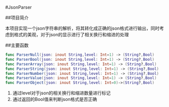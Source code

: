 #JsonParser

##项目简介

本项目实现一个json字符串的解析，将其转化成正确的json格式进行输出，同时考虑到格式的美观，对于json的显示进行了相关换行和缩进的处理

##主要函数

```swift
func ParserNull(json: inout String,level: Int=1) -> (String?,Bool)
func ParserBool(json: inout String,level: Int=1) -> (String?,Bool)
func ParserArray(json: inout String,level: Int=1) -> (String?,Bool) 
func ParserString(json: inout String,level: Int=1) -> (String?,Bool)
func ParserNumber(json: inout String,level: Int=1) -> (String?,Bool) 
func ParserValue(json: inout String,level: Int=1) -> (String?,Bool)
func ParserObject(json: inout String,level: Int=0)->(String?,Bool)
```

1. 通过level对于json的相关换行和缩进数量进行标记
2. 通过返回的Bool值来判断json格式是否正确

